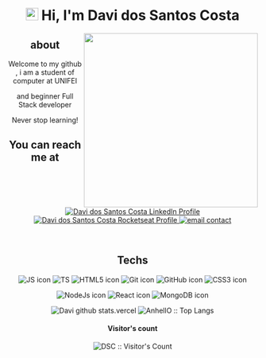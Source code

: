 
  <h1 align="center"><img src="https://media.giphy.com/media/hvRJCLFzcasrR4ia7z/giphy.gif" width="25px"> Hi, I'm Davi
    dos Santos Costa</h1>

  <img align="right" src="https://i.imgur.com/P2eHx9l.png" width="350" />
  <h2 align="center">about</h2>

  <p align="center">
    Welcome to my github , i am a student of computer at UNIFEI </p>
  <p align="center">and beginner Full Stack developer</p>



  <p align="center"> Never stop learning! </p>

  <h2 align="center">You can reach me at</h2>

  <p align="center">

   <a href="https://www.linkedin.com/in/davi-dos-santos-costa-22687b207/">
      <img src="https://img.shields.io/badge/-Linkedin-blue" alt="Davi dos Santos Costa LinkedIn Profile">
    </a>
    <a href="https://app.rocketseat.com.br/me/davi-dos-santos-costa-04473">
      <img src="https://img.shields.io/badge/-Rocketseat%20Profile-purple"
        alt="Davi dos Santos Costa Rocketseat Profile">
    </a>
    <a href="mailto:daviita1@hotmail.com">
      <img src="https://img.shields.io/badge/-email-red" alt="email contact">
    </a>
  </p>
  <div>
    <p>
      <br>
    </p>
    <h2 align="center">Techs</h2>

   <p align="center">
      <img src="https://img.shields.io/badge/-JavaScript-black?style=flat-square&logo=javascript" alt="JS icon">
      <img src="https://img.shields.io/badge/-TypeScript-black?style=flat-square&logo=typescript" alt=TS icon">
      <img src="https://img.shields.io/badge/-HTML5-black?style=flat-square&logo=html5&logoColor=white"
        alt="HTML5 icon">
      <img src="https://img.shields.io/badge/-Git-black?style=flat-square&logo=git" alt="Git icon">
      <img src="https://img.shields.io/badge/-GitHub-black?style=flat-square&logo=github" alt="GitHub icon">
      <img src="https://img.shields.io/badge/-CSS3-black?style=flat-square&logo=css3" alt="CSS3 icon">

   </p>
   <p align="center">
      <img src="https://img.shields.io/badge/-Nodejs-black?style=flat-square&logo=Node.js" alt="NodeJs icon">
      <img src="https://img.shields.io/badge/-React-black?style=flat-square&logo=react" alt="React icon">
      <img src="https://img.shields.io/badge/-MongoDB-black?style=flat-square&logo=mongodb" alt="MongoDB icon">

   </p>

  </div>

  <p align="center">
  <img src="https://github-readme-stats.vercel.app/api?username=Davi-dosSantos&theme=midnight-purple&show_icons=true"
      alt="Davi github stats.vercel" />
  <img
      src="https://github-readme-stats.vercel.app/api/top-langs/?username=Davi-dosSantos&langs_count=10&theme=tokyonight&layout=compact"
      alt="AnhellO :: Top Langs" />    
  </p>

  <h4 align="center">Visitor's count</h4>
  <p align="center"><img src="https://profile-counter.glitch.me/{Davi-dosSantos}/count.svg"
      alt="DSC :: Visitor's Count" /></p>


